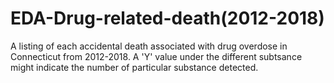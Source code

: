 # EDA-Drug-related-death(2012-2018)
A listing of each accidental death associated with drug overdose in Connecticut from 2012-2018. A 'Y' value under the different subtsance might indicate the number of particular substance detected. 
